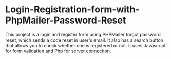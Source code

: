 # Login-Registration-form-with-PhpMailer-Password-Reset
This project is a login and register form using PHPMailer forgot password reset, which sends a code reset in user's email. It also has a search button that allows you to check whether one is registered or not. It uses Javascript for form validation and Php for server connection.
